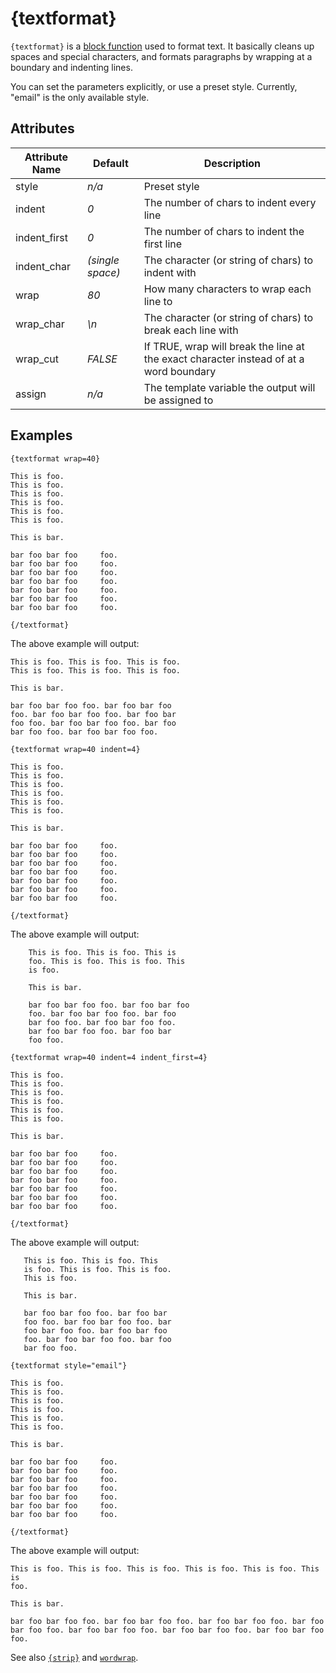 # {textformat}

`{textformat}` is a [block function](../../programmers/plugins/plugins-block-functions.md) used to
format text. It basically cleans up spaces and special characters, and
formats paragraphs by wrapping at a boundary and indenting lines.

You can set the parameters explicitly, or use a preset style. Currently,
"email" is the only available style.

## Attributes

| Attribute Name | Default          | Description                                                                            |
|----------------|------------------|----------------------------------------------------------------------------------------|
| style          | *n/a*            | Preset style                                                                           |
| indent         | *0*              | The number of chars to indent every line                                               |
| indent\_first  | *0*              | The number of chars to indent the first line                                           |
| indent\_char   | *(single space)* | The character (or string of chars) to indent with                                      |
| wrap           | *80*             | How many characters to wrap each line to                                               |
| wrap\_char     | *\\n*            | The character (or string of chars) to break each line with                             |
| wrap\_cut      | *FALSE*          | If TRUE, wrap will break the line at the exact character instead of at a word boundary |
| assign         | *n/a*            | The template variable the output will be assigned to                                   |

## Examples

```smarty
{textformat wrap=40}

This is foo.
This is foo.
This is foo.
This is foo.
This is foo.
This is foo.

This is bar.

bar foo bar foo     foo.
bar foo bar foo     foo.
bar foo bar foo     foo.
bar foo bar foo     foo.
bar foo bar foo     foo.
bar foo bar foo     foo.
bar foo bar foo     foo.

{/textformat}
```

The above example will output:

```
This is foo. This is foo. This is foo.
This is foo. This is foo. This is foo.

This is bar.

bar foo bar foo foo. bar foo bar foo
foo. bar foo bar foo foo. bar foo bar
foo foo. bar foo bar foo foo. bar foo
bar foo foo. bar foo bar foo foo.
```

```smarty
{textformat wrap=40 indent=4}

This is foo.
This is foo.
This is foo.
This is foo.
This is foo.
This is foo.

This is bar.

bar foo bar foo     foo.
bar foo bar foo     foo.
bar foo bar foo     foo.
bar foo bar foo     foo.
bar foo bar foo     foo.
bar foo bar foo     foo.
bar foo bar foo     foo.

{/textformat}
```

The above example will output:

```
    This is foo. This is foo. This is
    foo. This is foo. This is foo. This
    is foo.
    
    This is bar.
    
    bar foo bar foo foo. bar foo bar foo
    foo. bar foo bar foo foo. bar foo
    bar foo foo. bar foo bar foo foo.
    bar foo bar foo foo. bar foo bar
    foo foo.
```

```smarty
{textformat wrap=40 indent=4 indent_first=4}

This is foo.
This is foo.
This is foo.
This is foo.
This is foo.
This is foo.

This is bar.

bar foo bar foo     foo.
bar foo bar foo     foo.
bar foo bar foo     foo.
bar foo bar foo     foo.
bar foo bar foo     foo.
bar foo bar foo     foo.
bar foo bar foo     foo.

{/textformat}
```

The above example will output:

```
   This is foo. This is foo. This
   is foo. This is foo. This is foo.
   This is foo.

   This is bar.

   bar foo bar foo foo. bar foo bar
   foo foo. bar foo bar foo foo. bar
   foo bar foo foo. bar foo bar foo
   foo. bar foo bar foo foo. bar foo
   bar foo foo.
```

```smarty
{textformat style="email"}

This is foo.
This is foo.
This is foo.
This is foo.
This is foo.
This is foo.

This is bar.

bar foo bar foo     foo.
bar foo bar foo     foo.
bar foo bar foo     foo.
bar foo bar foo     foo.
bar foo bar foo     foo.
bar foo bar foo     foo.
bar foo bar foo     foo.

{/textformat}
```

The above example will output:

```
This is foo. This is foo. This is foo. This is foo. This is foo. This is
foo.

This is bar.

bar foo bar foo foo. bar foo bar foo foo. bar foo bar foo foo. bar foo
bar foo foo. bar foo bar foo foo. bar foo bar foo foo. bar foo bar foo
foo.
```

See also [`{strip}`](../language-builtin-functions/language-function-strip.md) and
[`wordwrap`](../language-modifiers/language-modifier-wordwrap.md).
